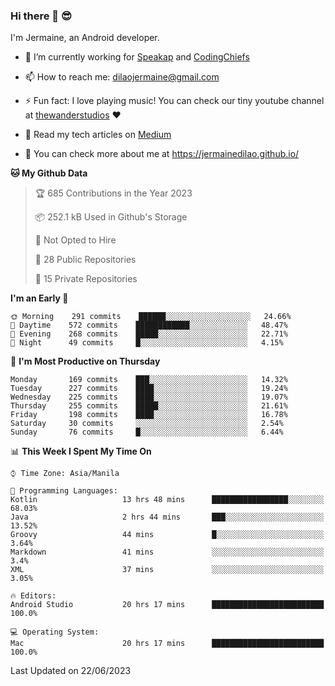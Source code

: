 ### Hi there 👋 😎
I'm Jermaine, an Android developer.

- 🔭 I’m currently working for [Speakap](https://www.speakap.com/) and [CodingChiefs](https://codingchiefs.com/en/)

- 📫 How to reach me: dilaojermaine@gmail.com

- ⚡ Fun fact: I love playing music! You can check our tiny youtube channel at [thewanderstudios](https://www.youtube.com/thewanderstudios) ♥️

- 📖 Read my tech articles on [Medium](https://jermainedilao.medium.com/)

- 👀 You can check more about me at https://jermainedilao.github.io/

<!--
**jermainedilao/jermainedilao** is a ✨ _special_ ✨ repository because its `README.md` (this file) appears on your GitHub profile.

Here are some ideas to get you started:

- 🔭 I’m currently working on ...
- 🌱 I’m currently learning ...
- 👯 I’m looking to collaborate on ...
- 🤔 I’m looking for help with ...
- 💬 Ask me about ...
- 📫 How to reach me: ...
- 😄 Pronouns: ...
- ⚡ Fun fact: ...
-->

<!--START_SECTION:waka-->
**🐱 My Github Data** 

> 🏆 685 Contributions in the Year 2023
 > 
> 📦 252.1 kB Used in Github's Storage 
 > 
> 🚫 Not Opted to Hire
 > 
> 📜 28 Public Repositories 
 > 
> 🔑 15 Private Repositories  
 > 
**I'm an Early 🐤** 

```text
🌞 Morning    291 commits    ██████░░░░░░░░░░░░░░░░░░░   24.66% 
🌆 Daytime    572 commits    ████████████░░░░░░░░░░░░░   48.47% 
🌃 Evening    268 commits    █████░░░░░░░░░░░░░░░░░░░░   22.71% 
🌙 Night      49 commits     █░░░░░░░░░░░░░░░░░░░░░░░░   4.15%

```
📅 **I'm Most Productive on Thursday** 

```text
Monday       169 commits    ███░░░░░░░░░░░░░░░░░░░░░░   14.32% 
Tuesday      227 commits    ████░░░░░░░░░░░░░░░░░░░░░   19.24% 
Wednesday    225 commits    ████░░░░░░░░░░░░░░░░░░░░░   19.07% 
Thursday     255 commits    █████░░░░░░░░░░░░░░░░░░░░   21.61% 
Friday       198 commits    ████░░░░░░░░░░░░░░░░░░░░░   16.78% 
Saturday     30 commits     ░░░░░░░░░░░░░░░░░░░░░░░░░   2.54% 
Sunday       76 commits     █░░░░░░░░░░░░░░░░░░░░░░░░   6.44%

```


📊 **This Week I Spent My Time On** 

```text
⌚︎ Time Zone: Asia/Manila

💬 Programming Languages: 
Kotlin                   13 hrs 48 mins      █████████████████░░░░░░░░   68.03% 
Java                     2 hrs 44 mins       ███░░░░░░░░░░░░░░░░░░░░░░   13.52% 
Groovy                   44 mins             █░░░░░░░░░░░░░░░░░░░░░░░░   3.64% 
Markdown                 41 mins             ░░░░░░░░░░░░░░░░░░░░░░░░░   3.4% 
XML                      37 mins             ░░░░░░░░░░░░░░░░░░░░░░░░░   3.05%

🔥 Editors: 
Android Studio           20 hrs 17 mins      █████████████████████████   100.0%

💻 Operating System: 
Mac                      20 hrs 17 mins      █████████████████████████   100.0%

```


 Last Updated on 22/06/2023
<!--END_SECTION:waka-->
